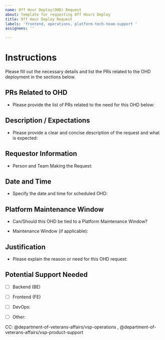 ```yaml
---
name: Off Hour Deploy(OHD) Request
about: Template for requesting Off Hours Deploy
title: Off Hour Deploy Request
labels: 'frontend, operations, platform-tech-team-support '
assignees: ''

---
```

# Instructions
Please fill out the necessary details and list the PRs related to the OHD deployment in the sections below.

## PRs Related to OHD
- Please provide the list of PRs related to the need for this OHD below:
   
## Description / Expectations
- Please provide a clear and concise description of the request and what is expected:

## Requestor Information
- Person and Team Making the Request: 
 
## Date and Time
- Specify the date and time for scheduled OHD:

## Platform Maintenance Window
- Can/Should this OHD be tied to a Platform Maintenance Window?

- Maintenance Window (if applicable):
  
## Justification
- Please explain the reason or need for this OHD request:

## Potential Support Needed
- [ ] Backend (BE)
 
- [ ] Frontend (FE)

- [ ] DevOps:

- [ ] Other:



 CC: @department-of-veterans-affairs/vsp-operations ,  @department-of-veterans-affairs/vsp-product-support
